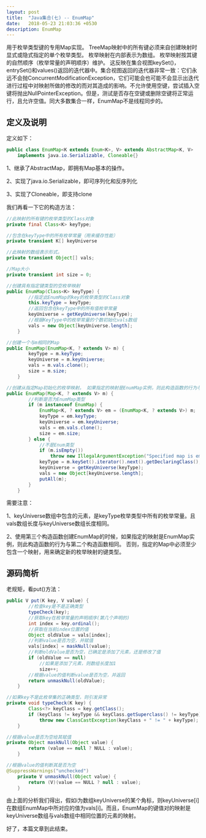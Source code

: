 ```yaml
---
layout: post
title:  "Java集合(七) -- EnumMap"
date:   2018-05-23 21:03:36 +0530
description: EnumMap
---
```

用于枚举类型键的专用Map实现。 TreeMap映射中的所有键必须来自创建映射时显式或隐式指定的单个枚举类型。 枚举映射在内部表示为数组。 枚举映射按其键的自然顺序（枚举常量的声明顺序）维护。 这反映在集合视图keySet()，entrySet()和values()返回的迭代器中。集合视图返回的迭代器非常一致：它们永远不会抛ConcurrentModificationException，它们可能会也可能不会显示出迭代进行过程中对映射所做的修改的而对其造成的影响。不允许使用空键，尝试插入空键将抛出NullPointerException。但是，测试是否存在空键或删除空键将正常运行，且允许空值。同大多数集合一样，EnumMap不是线程同步的。

## 定义及说明

定义如下：

```java
public class EnumMap<K extends Enum<K>, V> extends AbstractMap<K, V>
    implements java.io.Serializable, Cloneable{}
```

1、继承了AbstractMap，即拥有Map基本的操作。

2、实现了java.io.Serializable，即可序列化和反序列化

3、实现了Cloneable，即支持clone

我们再看一下它的构造方法：

```java
//此映射的所有键的枚举类型的Class对象
private final Class<K> keyType;

//包含在keyType中的所有枚举常量（用来缓存性能）
private transient K[] keyUniverse

//此映射的数组表示形式。
private transient Object[] vals;

//Map大小
private transient int size = 0;

//创建具有指定键类型的空枚举映射
public EnumMap(Class<K> keyType) {
        //指定此EnumMap的key的枚举类型的Class对象
        this.keyType = keyType;
        //返回包含在keyType中的所有值枚举常量
        keyUniverse = getKeyUniverse(keyType);
        //根据KeyType中的枚举常量的个数初始化vals数组
        vals = new Object[keyUniverse.length];
    }

//创建一个与m相同的Map
public EnumMap(EnumMap<K, ? extends V> m) {
        keyType = m.keyType;
        keyUniverse = m.keyUniverse;
        vals = m.vals.clone();
        size = m.size;
    }

//创建从指定Map初始化的枚举映射。 如果指定的映射是EnumMap实例，则此构造函数的行为与EnumMap（EnumMap）相同。 否则，指定的映射必须至少包含一个映射（以确定新的枚举映射的键类型）
public EnumMap(Map<K, ? extends V> m) {
        //判断是否为EnumMap类型
        if (m instanceof EnumMap) {
            EnumMap<K, ? extends V> em = (EnumMap<K, ? extends V>) m;
            keyType = em.keyType;
            keyUniverse = em.keyUniverse;
            vals = em.vals.clone();
            size = em.size;
        } else {
            //不是Enum类型
            if (m.isEmpty())
                throw new IllegalArgumentException("Specified map is empty");
            keyType = m.keySet().iterator().next().getDeclaringClass();
            keyUniverse = getKeyUniverse(keyType);
            vals = new Object[keyUniverse.length];
            putAll(m);
        }
    }
```

需要注意：

1、keyUniverse数组中包含的元素，是keyType枚举类型中所有的枚举常量。且vals数组长度与keyUniverse数组长度相同。

2、使用第三个构造函数创建EnumMap的时候，如果指定的映射是EnumMap实例，则此构造函数的行为与第二个构造函数相同。 否则，指定的Map中必须至少包含一个映射，用来确定新的枚举映射的键类型。

## 源码简析

老规矩，看put()方法：

```java
public V put(K key, V value) {
		//检查key是不是正确类型
        typeCheck(key);
        //获取key在枚举常量的声明顺序(第几个声明的)
        int index = key.ordinal();
        //获取在当前index位置的值
        Object oldValue = vals[index];
        //判断value是否为空，并赋值
        vals[index] = maskNull(value);
        //判断oldValue是否为空，已确定是添加了元素，还是修改了值
        if (oldValue == null)
            //如果是添加了元素，则数组长度加1
            size++;
        //根据value的值判断value是否为空，并返回
        return unmaskNull(oldValue);
    }

//如果key不是此枚举集的正确类型，则引发异常
private void typeCheck(K key) {
        Class<?> keyClass = key.getClass();
        if (keyClass != keyType && keyClass.getSuperclass() != keyType)
            throw new ClassCastException(keyClass + " != " + keyType);
    }

//根据value是否为空给其赋值
private Object maskNull(Object value) {
        return (value == null ? NULL : value);
    }

//根据value的值判断其是否为空
@SuppressWarnings("unchecked")
    private V unmaskNull(Object value) {
        return (V)(value == NULL ? null : value);
    }
```

由上面的分析我们得出，假如i为数组keyUniverse的某个角标，则keyUniverse[i]在数组EnumMap中所对应的值为vals[i]。而且，EnumMap的键值对的映射是keyUniverse数组与vals数组中相同位置的元素的映射。

好了，本篇文章到此结束。
